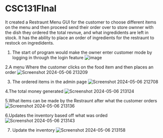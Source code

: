 # CSC131FInal
It created a Restraunt Menu GUI for the customer to choose different items on the menu and then proceed send their order over to store ownner with the dish they ordered the total revnue, and what ingredidents are left in stock. It has the ability to place an order of ingredients for the restraunt to restock on ingredidents.
1. The start of program  would make the owner enter customer mode by logging in through the login feature 
![image](https://github.com/Rehhx/CSC131FInal/assets/115048544/730689ab-668a-4c23-bd01-f3f1c73bce9a)

2.A menu Where the customer clicks on the  food item and then places an order
![Screenshot 2024-05-06 213209](https://github.com/Rehhx/CSC131FInal/assets/115048544/d59fcf01-55a5-40b9-975b-334856d2ae82)

3. The ordered items in the admin page
![Screenshot 2024-05-06 212708](https://github.com/Rehhx/CSC131FInal/assets/115048544/518318b7-af4e-4558-bbcf-21b1be3455e4)

4.The total money generated
![Screenshot 2024-05-06 213124](https://github.com/Rehhx/CSC131FInal/assets/115048544/ff6dc2d5-b7bc-461d-bc5f-08f47f728a87)

5.What items can be made by the Restraunt after what the customer orders
![Screenshot 2024-05-06 213136](https://github.com/Rehhx/CSC131FInal/assets/115048544/2954f65c-d9f6-420a-b77d-6606fdcff3c4)

6.Updates the inventory based off what was orded
![Screenshot 2024-05-06 213143](https://github.com/Rehhx/CSC131FInal/assets/115048544/9034483c-053d-4e33-aac5-a559fbf25e53)

7. Update the inventory
![Screenshot 2024-05-06 213158](https://github.com/Rehhx/CSC131FInal/assets/115048544/6314cbdd-bde7-4fb9-9d31-bc76eb3c723c)
